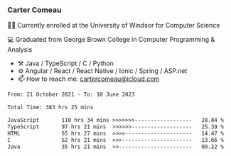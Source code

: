 ### Carter Comeau

🙋‍♂️ Currently enrolled at the University of Windsor for Computer Science

💻 Graduated from George Brown College in Computer Programming & Analysis

- ⚒️ Java / TypeScript / C / Python
- ⚙️ Angular / React / React Native / Ionic / Spring / ASP.net
- 📫 How to reach me: cartercomeau@icloud.com

<!--START_SECTION:waka-->

```txt
From: 21 October 2021 - To: 10 June 2023

Total Time: 383 hrs 25 mins

JavaScript       110 hrs 34 mins >>>>>>>------------------   28.84 %
TypeScript       97 hrs 21 mins  >>>>>>-------------------   25.39 %
HTML             55 hrs 27 mins  >>>>---------------------   14.47 %
C                52 hrs 21 mins  >>>----------------------   13.66 %
Java             35 hrs 21 mins  >>-----------------------   09.22 %
```

<!--END_SECTION:waka-->
